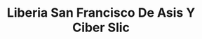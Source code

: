 ---
title: "Liberia San Francisco De Asis Y Ciber Slic"
url: /cojutepeque/liberia-san-francisco-de-asis-y-ciber-slic/
shop: libros
---